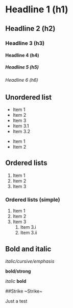# Headline 1 (h1) 
## Headline 2 (h2)
### Headline 3 (h3)
#### Headline 4 (h4)
##### Headline 5 (h5)
###### Headline 6 (h6)

## Unordered list

* Item 1
* Item 2
* Item 3
 * Item 3.1
 * Item 3.2
 
 - Item 1
 - Item 2

## Ordered lists 
1. Item 1
2. Item 2
3. Item 3

### Ordered lists (simple)
1. Item 1
1. Item 2
1. Item 3
    1. Item 3.i
    1. Item 3.ii

## Bold and italic

*italic/cursive/emphasis*

**bold/strong**

_italic_
__bold__

##Strike
~Strike~



Just a test
